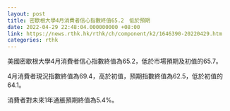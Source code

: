 ```yaml
---
layout: post
title: 密歇根大學4月消費者信心指數終值65.2　低於預期
date: 2022-04-29 22:48:04.000000000 +08:00
link: https://news.rthk.hk/rthk/ch/component/k2/1646390-20220429.htm
categories: rthk
---
```


美國密歇根大學4月消費者信心指數終值為65.2，低於市場預期及初值的65.7。
 
4月消費者現況指數終值為69.4，高於初值，預期指數終值為62.5，低於初值的64.1。

消費者對未來1年通脹預期終值為5.4%。
